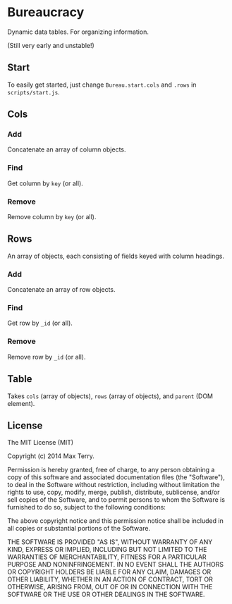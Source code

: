# Bureaucracy

Dynamic data tables.
For organizing information.

(Still very early and unstable!)

## Start

To easily get started,
just change `Bureau.start.cols` and `.rows` in `scripts/start.js`.

## Cols

### Add

Concatenate an array of column objects.

### Find

Get column by `key` (or all).

### Remove

Remove column by `key` (or all).

## Rows

An array of objects,
each consisting of fields keyed with column headings.

### Add

Concatenate an array of row objects.

### Find

Get row by `_id` (or all).

### Remove

Remove row by `_id` (or all).

## Table

Takes `cols` (array of objects),
`rows` (array of objects),
and `parent` (DOM element).

## License

The MIT License (MIT)

Copyright (c) 2014 Max Terry.

Permission is hereby granted, free of charge, to any person obtaining a copy
of this software and associated documentation files (the "Software"), to deal
in the Software without restriction, including without limitation the rights
to use, copy, modify, merge, publish, distribute, sublicense, and/or sell
copies of the Software, and to permit persons to whom the Software is
furnished to do so, subject to the following conditions:

The above copyright notice and this permission notice shall be included in all
copies or substantial portions of the Software.

THE SOFTWARE IS PROVIDED "AS IS", WITHOUT WARRANTY OF ANY KIND, EXPRESS OR
IMPLIED, INCLUDING BUT NOT LIMITED TO THE WARRANTIES OF MERCHANTABILITY,
FITNESS FOR A PARTICULAR PURPOSE AND NONINFRINGEMENT. IN NO EVENT SHALL THE
AUTHORS OR COPYRIGHT HOLDERS BE LIABLE FOR ANY CLAIM, DAMAGES OR OTHER
LIABILITY, WHETHER IN AN ACTION OF CONTRACT, TORT OR OTHERWISE, ARISING FROM,
OUT OF OR IN CONNECTION WITH THE SOFTWARE OR THE USE OR OTHER DEALINGS IN THE
SOFTWARE.
